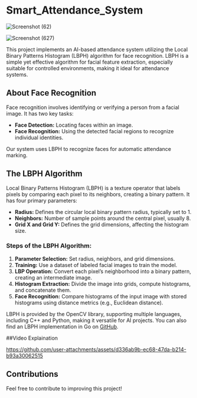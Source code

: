 # Smart_Attendance_System
![Screenshot (62)](https://github.com/tripti033/Smart_Attendance_System/assets/107789391/d192c30b-c59e-43a2-b10f-25f0adeb51c7)


![Screenshot (627)](https://github.com/tripti033/Smart_Attendance_System/assets/107789391/6de3d62d-7da1-4088-adde-3e1316008c00)

This project implements an AI-based attendance system utilizing the Local Binary Patterns Histogram (LBPH) algorithm for face recognition. LBPH is a simple yet effective algorithm for facial feature extraction, especially suitable for controlled environments, making it ideal for attendance systems.  

## About Face Recognition  
Face recognition involves identifying or verifying a person from a facial image. It has two key tasks:  
- **Face Detection:** Locating faces within an image.  
- **Face Recognition:** Using the detected facial regions to recognize individual identities.  

Our system uses LBPH to recognize faces for automatic attendance marking.  

## The LBPH Algorithm  
Local Binary Patterns Histogram (LBPH) is a texture operator that labels pixels by comparing each pixel to its neighbors, creating a binary pattern. It has four primary parameters:  
- **Radius:** Defines the circular local binary pattern radius, typically set to 1.  
- **Neighbors:** Number of sample points around the central pixel, usually 8.  
- **Grid X and Grid Y:** Defines the grid dimensions, affecting the histogram size.  

### Steps of the LBPH Algorithm:  
1. **Parameter Selection:** Set radius, neighbors, and grid dimensions.  
2. **Training:** Use a dataset of labeled facial images to train the model.  
3. **LBP Operation:** Convert each pixel’s neighborhood into a binary pattern, creating an intermediate image.  
4. **Histogram Extraction:** Divide the image into grids, compute histograms, and concatenate them.  
5. **Face Recognition:** Compare histograms of the input image with stored histograms using distance metrics (e.g., Euclidean distance).  

LBPH is provided by the OpenCV library, supporting multiple languages, including C++ and Python, making it versatile for AI projects. You can also find an LBPH implementation in Go on [GitHub](https://github.com/kelvins/lbph).  

##Video Explaination


https://github.com/user-attachments/assets/d336ab9b-ec68-47da-b214-b93a30062515



## Contributions  
Feel free to contribute to improving this project!

